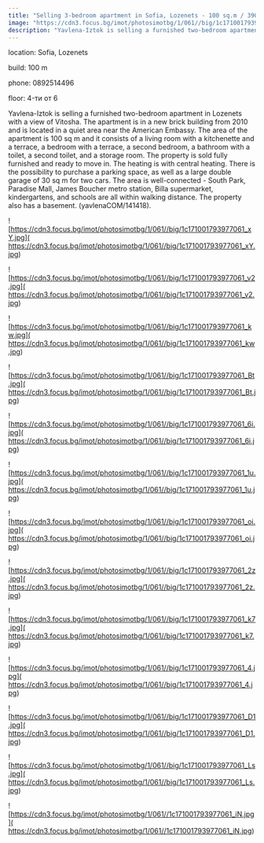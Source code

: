 ```yaml
---
title: "Selling 3-bedroom apartment in Sofia, Lozenets - 100 sq.m / 390000 EUR :: imot.bg Advertisement"
image: "https://cdn3.focus.bg/imot/photosimotbg/1/061//big/1c171001793977061_14.jpg"
description: "Yavlena-Iztok is selling a furnished two-bedroom apartment in Lozenets with a view of Vitosha. The apartment is in a new brick building from 2010 and is located in a quiet area near the American Embassy. The area of the apartment is 100 sq m and it consists of a living room with a kitchenette and a terrace, a bedroom with a terrace, a second bedroom, a bathroom with a toilet, a second toilet, and a storage room. The property is sold fully furnished and ready to move in. The heating is with central heating. There is the possibility to purchase a parking space, as well as a large double garage of 30 sq m for two cars. The area is well-connected - South Park, Paradise Mall, James Boucher metro station, Billa supermarket, kindergartens, and schools are all within walking distance. The property also has a basement. (yavlenaCOM/141418)."
---
```


location: Sofia, Lozenets

build: 100 m

phone: 0892514496

floor: 4-ти от 6

Yavlena-Iztok is selling a furnished two-bedroom apartment in Lozenets with a view of Vitosha. The apartment is in a new brick building from 2010 and is located in a quiet area near the American Embassy. The area of the apartment is 100 sq m and it consists of a living room with a kitchenette and a terrace, a bedroom with a terrace, a second bedroom, a bathroom with a toilet, a second toilet, and a storage room. The property is sold fully furnished and ready to move in. The heating is with central heating. There is the possibility to purchase a parking space, as well as a large double garage of 30 sq m for two cars. The area is well-connected - South Park, Paradise Mall, James Boucher metro station, Billa supermarket, kindergartens, and schools are all within walking distance. The property also has a basement. (yavlenaCOM/141418).


![https://cdn3.focus.bg/imot/photosimotbg/1/061//big/1c171001793977061_xY.jpg]( https://cdn3.focus.bg/imot/photosimotbg/1/061//big/1c171001793977061_xY.jpg)


![https://cdn3.focus.bg/imot/photosimotbg/1/061//big/1c171001793977061_v2.jpg]( https://cdn3.focus.bg/imot/photosimotbg/1/061//big/1c171001793977061_v2.jpg)


![https://cdn3.focus.bg/imot/photosimotbg/1/061//big/1c171001793977061_kw.jpg]( https://cdn3.focus.bg/imot/photosimotbg/1/061//big/1c171001793977061_kw.jpg)


![https://cdn3.focus.bg/imot/photosimotbg/1/061//big/1c171001793977061_Bt.jpg]( https://cdn3.focus.bg/imot/photosimotbg/1/061//big/1c171001793977061_Bt.jpg)


![https://cdn3.focus.bg/imot/photosimotbg/1/061//big/1c171001793977061_6i.jpg]( https://cdn3.focus.bg/imot/photosimotbg/1/061//big/1c171001793977061_6i.jpg)


![https://cdn3.focus.bg/imot/photosimotbg/1/061//big/1c171001793977061_1u.jpg]( https://cdn3.focus.bg/imot/photosimotbg/1/061//big/1c171001793977061_1u.jpg)


![https://cdn3.focus.bg/imot/photosimotbg/1/061//big/1c171001793977061_oi.jpg]( https://cdn3.focus.bg/imot/photosimotbg/1/061//big/1c171001793977061_oi.jpg)


![https://cdn3.focus.bg/imot/photosimotbg/1/061//big/1c171001793977061_2z.jpg]( https://cdn3.focus.bg/imot/photosimotbg/1/061//big/1c171001793977061_2z.jpg)


![https://cdn3.focus.bg/imot/photosimotbg/1/061//big/1c171001793977061_k7.jpg]( https://cdn3.focus.bg/imot/photosimotbg/1/061//big/1c171001793977061_k7.jpg)


![https://cdn3.focus.bg/imot/photosimotbg/1/061//big/1c171001793977061_4.jpg]( https://cdn3.focus.bg/imot/photosimotbg/1/061//big/1c171001793977061_4.jpg)


![https://cdn3.focus.bg/imot/photosimotbg/1/061//big/1c171001793977061_D1.jpg]( https://cdn3.focus.bg/imot/photosimotbg/1/061//big/1c171001793977061_D1.jpg)


![https://cdn3.focus.bg/imot/photosimotbg/1/061//big/1c171001793977061_Ls.jpg]( https://cdn3.focus.bg/imot/photosimotbg/1/061//big/1c171001793977061_Ls.jpg)


![https://cdn3.focus.bg/imot/photosimotbg/1/061//1c171001793977061_iN.jpg]( https://cdn3.focus.bg/imot/photosimotbg/1/061//1c171001793977061_iN.jpg)


